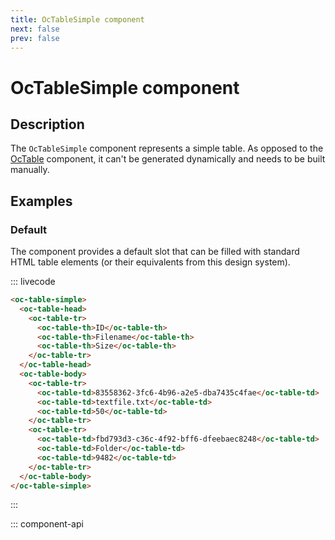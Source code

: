 ```yaml
---
title: OcTableSimple component
next: false
prev: false
---
```


# OcTableSimple component

## Description

The `OcTableSimple` component represents a simple table. As opposed to the [OcTable](./OcTable) component, it can't be generated dynamically and needs to be built manually.

## Examples

### Default

The component provides a default slot that can be filled with standard HTML table elements (or their equivalents from this design system).

::: livecode

```html
<oc-table-simple>
  <oc-table-head>
    <oc-table-tr>
      <oc-table-th>ID</oc-table-th>
      <oc-table-th>Filename</oc-table-th>
      <oc-table-th>Size</oc-table-th>
    </oc-table-tr>
  </oc-table-head>
  <oc-table-body>
    <oc-table-tr>
      <oc-table-td>83558362-3fc6-4b96-a2e5-dba7435c4fae</oc-table-td>
      <oc-table-td>textfile.txt</oc-table-td>
      <oc-table-td>50</oc-table-td>
    </oc-table-tr>
    <oc-table-tr>
      <oc-table-td>fbd793d3-c36c-4f92-bff6-dfeebaec8248</oc-table-td>
      <oc-table-td>Folder</oc-table-td>
      <oc-table-td>9482</oc-table-td>
    </oc-table-tr>
  </oc-table-body>
</oc-table-simple>
```

:::

::: component-api
